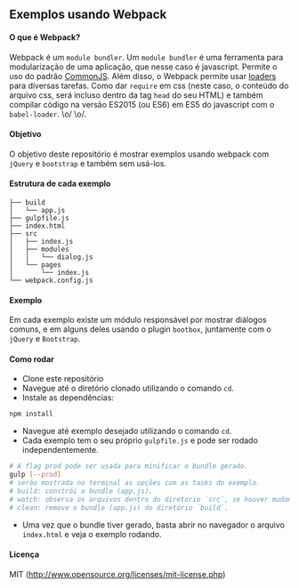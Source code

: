 ## Exemplos usando Webpack

#### O que é Webpack?
Webpack é um `module bundler`. Um `module bundler` é uma ferramenta para modularização de uma aplicação, que nesse caso é javascript. Permite o uso do padrão [CommonJS](http://wiki.commonjs.org/wiki/CommonJS). Além disso, o Webpack permite usar [loaders](http://webpack.github.io/docs/using-loaders.html) para diversas tarefas. Como dar `require` em css (neste caso, o conteúdo do arquivo css, será incluso dentro da tag `head` do seu HTML) e também compilar código na versão ES2015 (ou ES6) em ES5 do javascript com o `babel-loader`. \o/ \o/.

#### Objetivo
O objetivo deste repositório é mostrar exemplos usando webpack com `jQuery` e `bootstrap` e também sem usá-los.

#### Estrutura de cada exemplo
```
├── build
│   └── app.js
├── gulpfile.js
├── index.html
├── src
│   ├── index.js
│   ├── modules
│   │   └── dialog.js
│   └── pages
│       └── index.js
└── webpack.config.js
```

#### Exemplo
Em cada exemplo existe um módulo responsável por mostrar diálogos comuns, e em alguns deles usando o plugin `bootbox`, juntamente com o `jQuery` e `Bootstrap`.

#### Como rodar
* Clone este repositório
* Navegue até o diretório clonado utilizando o comando `cd`.
* Instale as dependências:
```sh
npm install
```
* Navegue até exemplo desejado utilizando o comando `cd`.
* Cada exemplo tem o seu próprio `gulpfile.js` e pode ser rodado independentemente.
```sh
# A flag prod pode ser usada para minificar o bundle gerado.
gulp [--prod]
# serão mostrada no terminal as opções com as tasks do exemplo.
# build: constrói o bundle (app.js).
# watch: observa os arquivos dentro do diretorio `src`, se houver mudança, o bundle é refeito automaticamente.
# clean: remove o bundle (app.js) do diretório `build`.
```
* Uma vez que o bundle tiver gerado, basta abrir no navegador o arquivo `index.html` e veja o exemplo rodando.

#### Licença
MIT (http://www.opensource.org/licenses/mit-license.php)
